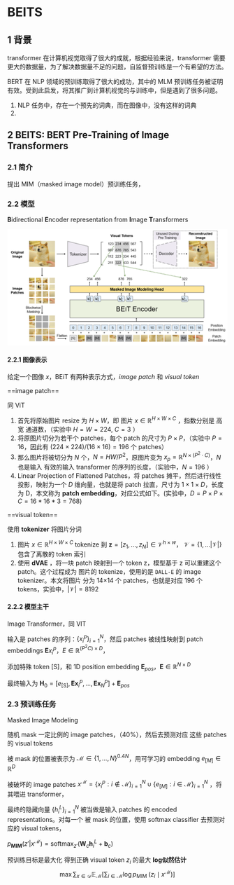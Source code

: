 # BEITS

## 1 背景

transformer 在计算机视觉取得了很大的成就，根据经验来说，transformer 需要更大的数据量，为了解决数据量不足的问题，自监督预训练是一个有希望的方法。

BERT 在 NLP 领域的预训练取得了很大的成功，其中的 MLM 预训练任务被证明有效。受到此启发，将其推广到计算机视觉的与训练中，但是遇到了很多问题。

1. NLP 任务中，存在一个预先的词典，而在图像中，没有这样的词典
2. 





## 2 BEITS: BERT Pre-Training of Image Transformers

### 2.1 简介

提出 MIM（masked image model）预训练任务，





### 2.2 模型

**B**idirectional **E**ncoder representation from **I**mage **T**ransformers



![image-20230407161730610](note_images/image-20230403145059334.png)



#### 2.2.1 图像表示

给定一个图像 $x$，BEiT 有两种表示方式，*image patch* 和 *visual token* 

==image patch==

同 ViT

1. 首先将原始图片 resize 为 $H\times W$，即 图片 $x\in \mathbb{R}^{H\times W\times C}$ ，指数分别是 高 宽 通道数，（实验中 $H=W=224,\ C=3$ ）
2. 将原图片切分为若干个 patches，每个 patch 的尺寸为 $P\times P$，（实验中 $P=16$，因此有 $(224\times 224) / (16\times 16)=196$ 个 patches）
3. 那么图片将被切分为 $N$ 个，$N=HW/P^2$，原图片变为 $x_p=\mathbb{R}^{N\times (P^2\cdot C)}$，$N$ 也是输入 有效的输入 transformer 的序列的长度，（实验中，$N=196$  ）
4. Linear Projection of Flattened Patches，将 patches 摊平，然后进行线性投影，映射为一个 $D$ 维向量，也就是将 patch 拉直，尺寸为 $1\times 1 \times D$，长度为 D，本文称为 **patch embedding**，对应公式如下。(实验中，$D=P\times P \times C=16*16*3=768$)



==visual token==



使用 **tokenizer** 将图片分词

1. 图片 $x\in \mathbb{R}^{H\times W\times C}$ tokenize 到 $\mathbf{z}=[z_1,...,z_N]\in \mathcal{V}^{h\times w}$， $\mathcal{V}=\{1,...|\mathcal{V}|\}$包含了离散的 token 索引
2. 使用 **dVAE** ，将一块 patch 映射到一个 token z，模型基于 z 可以重建这个 patch。这个过程成为 图片的 tokenize，使用的是 `DALL-E` 的 image tokenizer。本文将图片 分为 14×14 个 patches，也就是对应 196 个 tokens，实验中，$|\mathcal{V}|=8192$ 



#### 2.2.2 模型主干

Image Transformer，同 VIT

输入是 patches 的序列：$\{x_i^p\}_{i=1}^N$，然后 patches 被线性映射到 patch embeddings $\mathbf{E}x_i^p$，$E\in \mathbb{R}^{(P^2C)\times D}$，

添加特殊 token [S]，和 1D position embedding $\boldsymbol{E}_{pos}$，$\boldsymbol{E}\in \mathbb{R}^{N\times D}$ 

最终输入为 $\boldsymbol{H}_{0}=\left[e_{[\mathrm{S}]}, \boldsymbol{E} \boldsymbol{x}_{i}^{p}, \ldots, \boldsymbol{E} \boldsymbol{x}_{N}^{p}\right]+\boldsymbol{E}_{p o s}$   





### 2.3 预训练任务

Masked Image Modeling

随机 mask 一定比例的 image patches，（40%），然后去预测对应 这些 patches 的 visual tokens

被 mask 的位置被表示为 $\mathcal{M}\in \{1,...,N\}^{0.4N}$，用可学习的 embedding $e_{[M]} \in \mathbb{R}^D$

被破坏的 image patches $x^{\mathcal{M}}=\{x_i^p:i\notin \mathcal{M}\}_{i=1}^N \cup\{ e_{[M]}:i\in \mathcal{M} \}_{i=1}^N$ ，将其喂进 transformer，

最终的隐藏向量 $\{h_i^L\}_{i=1}^N$ 被当做是输入 patches 的 encoded representations。对每一个 被 mask 的位置，使用 softmax classifier 去预测对应的 visual tokens，

$p_{\mathbf{MIM}}(z'|x^{\mathcal{M}})=\text{softmax}_{z'}(\mathbf{W}_c\mathbf{h}_i^L+\mathbf{b}_c)$ 

预训练目标是最大化 得到正确 visual token $z_i$ 的最大 **log似然估计** 
$$
\max \sum_{x \in \mathcal{D}} \mathbb{E}_{\mathcal{M}}\left[\sum_{i \in \mathcal{M}} \log p_{\text {MIM }}\left(z_{i} \mid x^{\mathcal{M}}\right)\right]
$$



















